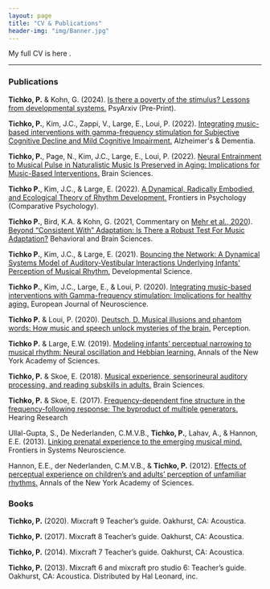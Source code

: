 ```yaml
---
layout: page
title: "CV & Publications"
header-img: "img/Banner.jpg"
---
```


My full CV is here <a href="/CV/PT_CV_2022.pdf" target="_blank"><i class="fa fa-file-text fa-md"></i></a>.

___

### Publications

**Tichko, P.** & Kohn, G. (2024). [Is there a poverty of the stimulus? Lessons from developmental systems.](https://osf.io/preprints/psyarxiv/5t42s) PsyArxiv (Pre-Print).

**Tichko, P.**, Kim, J.C., Zappi, V., Large, E., Loui, P. (2022). [Integrating music-based interventions with gamma-frequency stimulation for Subjective Cognitive Decline and Mild Cognitive Impairment.](https://alz-journals.onlinelibrary.wiley.com/doi/abs/10.1002/alz.062532) Alzheimer's & Dementia.

**Tichko, P.**, Page, N., Kim, J.C., Large, E., Loui, P. (2022). [Neural Entrainment to Musical Pulse in Naturalistic Music Is Preserved in Aging: Implications for Music-Based Interventions.](https://www.mdpi.com/2076-3425/12/12/1676) Brain Sciences.

**Tichko P.**, Kim, J.C., & Large, E. (2022). [A Dynamical, Radically Embodied, and Ecological Theory of Rhythm Development.](https://www.frontiersin.org/articles/10.3389/fpsyg.2022.653696/full) Frontiers in Psychology (Comparative Psychology).

**Tichko P.**, Bird, K.A. & Kohn, G. (2021, Commentary on [Mehr et al., 2020](https://www.cambridge.org/core/journals/behavioral-and-brain-sciences/article/origins-of-music-in-credible-signaling/82D36C04DA04D96AD9A77EEAF4BBFB34)). [Beyond “Consistent With” Adaptation: Is There a Robust Test For Music Adaptation?](https://www.cambridge.org/core/journals/behavioral-and-brain-sciences/article/beyond-consistent-with-adaptation-is-there-a-robust-test-for-music-adaptation/744A88E0A16328BA302FD0D2349C140E) Behavioral and Brain Sciences.

**Tichko P.**, Kim, J.C., & Large, E. (2021). [Bouncing the Network: A Dynamical Systems Model of Auditory-Vestibular Interactions Underlying Infants' Perception of Musical Rhythm.](https://onlinelibrary.wiley.com/doi/10.1111/desc.13103) Developmental Science. 

**Tichko P.**, Kim, J.C., Large, E., & Loui, P. (2020). [Integrating music-based interventions with Gamma-frequency stimulation: Implications for healthy aging.](https://onlinelibrary.wiley.com/doi/abs/10.1111/ejn.15059?af=R) European Journal of Neuroscience.

**Tichko P.** & Loui, P. (2020). [Deutsch, D. Musical illusions and phantom words: How music and speech unlock mysteries of the brain.](https://doi.org/10.1177/0301006620924926) Perception.

**Tichko P.** & Large, E.W. (2019). [Modeling infants’ perceptual narrowing to musical rhythm: Neural oscillation and Hebbian learning.](https://doi.org/10.1111/nyas.14050) Annals of the New York Academy of Sciences.

**Tichko, P.** & Skoe, E. (2018). [Musical experience, sensorineural auditory processing, and reading subskills in adults.](https://doi.org/10.3390/brainsci8050077) Brain Sciences.

**Tichko, P.** & Skoe, E. (2017). [Frequency-dependent fine structure in the frequency-following response: The byproduct of multiple generators.](https://doi.org/10.1016/j.heares.2017.01.014) Hearing Research

Ullal-Gupta, S., De Nederlanden, C.M.V.B., **Tichko, P.**, Lahav, A., & Hannon, E.E. (2013). [Linking prenatal experience to the emerging musical mind.](https://doi.org/10.3389/fnsys.2013.00048) Frontiers in Systems Neuroscience.  
 
Hannon, E.E., der Nederlanden, C.M.V.B., & **Tichko, P.** (2012). [Effects of perceptual experience on children’s and adults’ perception of unfamiliar rhythms.](https://doi.org/10.1111/j.1749-6632.2012.06466.x) Annals of the New York Academy of Sciences. 

### Books

__Tichko, P.__ (2020). Mixcraft 9 Teacher’s guide. Oakhurst, CA: Acoustica.

__Tichko, P.__ (2017). Mixcraft 8 Teacher’s guide. Oakhurst, CA: Acoustica.

__Tichko, P.__ (2014). Mixcraft 7 Teacher’s guide. Oakhurst, CA: Acoustica.

__Tichko, P.__ (2013). Mixcraft 6 and mixcraft pro studio 6: Teacher’s guide. Oakhurst, CA: Acoustica. Distributed by Hal Leonard, inc.

